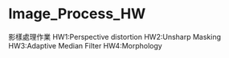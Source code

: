 # Image_Process_HW
影樣處理作業
HW1:Perspective distortion
HW2:Unsharp Masking
HW3:Adaptive Median Filter
HW4:Morphology
